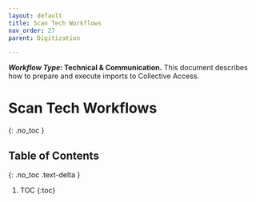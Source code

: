 ```yaml
---
layout: default
title: Scan Tech Workflows 
nav_order: 27
parent: Digitization

---
```


**_Workflow Type:_ Technical & Communication.** This document describes how to prepare and execute imports to Collective Access. 

# Scan Tech Workflows 
{: .no_toc }

## Table of Contents
{: .no_toc .text-delta }

1. TOC
{:toc}